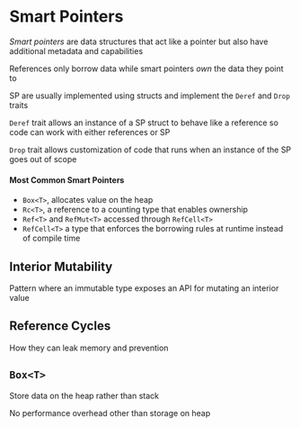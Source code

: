 # Smart Pointers
_Smart pointers_ are data structures that act like a pointer but also have
additional metadata and capabilities

References only borrow data while smart pointers _own_ the data they point to

SP are usually implemented using structs and implement the `Deref` and
`Drop` traits

`Deref` trait allows an instance of a SP struct to behave like a reference so code
can work with either references or SP

`Drop` trait allows customization of code that runs when an instance of the SP
goes out of scope


#### Most Common Smart Pointers
- `Box<T>`, allocates value on the heap
- `Rc<T>`, a reference to a counting type that enables ownership
- `Ref<T>` and `RefMut<T>` accessed through `RefCell<T>`
- `RefCell<T>` a type that enforces the borrowing rules at runtime instead of 
compile time


## Interior Mutability
Pattern where an immutable type exposes an API for mutating an interior value


## Reference Cycles
How they can leak memory and prevention


## `Box<T>`

Store data on the heap rather than stack

No performance overhead other than storage on heap
